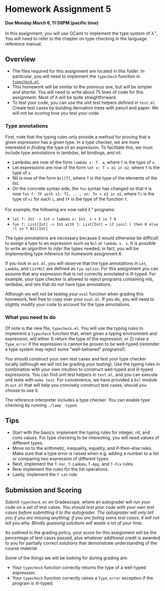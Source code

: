 # Homework Assignment 5

**Due Monday March 6, 11:59PM (pacific time)**

In this assignment, you will use OCaml to implement the type system of
λ<sup>+</sup>. You will need to refer to the chapter on type checking in the language reference manual.

## Overview

* The files required for this assignment are located in this folder. In
  particular, you will need to implement the `typecheck` function in
  [`typecheck.ml`](typecheck.ml).
* This homework will be similar to the previous one, but will be simpler and
  shorter. You will need to write about 75 lines of code for this assignment.
  Most of it will be quite straightforward.
* To test your code, you can use the unit test helpers defined in `test.ml`.
  Create test cases by building derivation trees with pencil and paper. We will
  not be scoring how you test your code.

<!-- ## Description

In this folder, you will be provided with an _updated_ version of the homework 3
files. **You should use these files instead of the homework 3 files to do this
assignment.** -->

### Type annotations

First, note that the typing rules only provide a method for proving that a given
expression has a given type. In a type checker, we are more interested in
_finding_ the type of an expression. To facilitate this, we must include type
annotations in lambdas, let bindings, and nil.

* Lambdas are now of the form `lambda x: T. e`, where `T` is the type of `x`.
* Let expressions are now of the form `let x: T = e1 in e2`, where `T` is the
  type of `x`.
* Nil is now of the form `Nil[T]`, where `T` is the type of the elements of the
  list.
* On the concrete syntax side, the `fun` syntax has changed so that it is now
  `fun f: TF with x1: T1, ..., xn: Tn = e1 in e2`, where `Ti` is the
  type of `xi` for each `i`, and `TF` is the type of the function `f`.

For example, the following are now valid λ<sup>+</sup> programs:

* `let f: Int -> Int = lambda x: Int. x + 5 in f 0`
* `fun f: List[Int] -> Int with l: List[Int] = if isnil l then 0 else !l in f Nil[Int]`

The type annotations are necessary because it would otherwise be difficult to
assign a type to an expression such as `Nil` or `lambda x. x`. It is possible to
write an algorithm to _infer_ the types needed; in fact, you will be
implementing type inference for homework assignment 6.

If you look in `ast.ml`, you will observe that the type annotations in `Let`,
`Lambda`, and `ListNil` are defined as `typ option`. For this assignment you can
assume that any expression that is not correctly annotated is ill-typed. For
example, your type checker is allowed to reject programs containing nils,
lambdas, and lets that do not have type annotations.

Although we will not be testing your `eval` function when grading this
homework, feel free to copy over your `eval.ml`. If you do, you will need to
slightly modify your code to account for the type annotations.

### What you need to do 

Of note is the new file, `typecheck.ml`. You will use the typing rules to
implement a `typecheck` function that, when given a typing environment and
expression, will either 1) return the type of the expression; or 2) raise a
`Type_error` if the expression is cannot be proven to be well-typed (reminder: a
type system may reject some "well-behaved" programs!).

You should construct your own test cases and test your type checker locally
(although we will not be grading your testing). Use the typing rules in
combination with your own intuition to construct well-typed and ill-typed
expressions. You can find unit test helpers in `test.ml`, and you can execute
unit tests with `make test`. For convenience, we have provided a `Dsl` module in
`ast.ml` that will help you concisely construct test cases, should you choose
to use it.

The reference interpreter includes a type checker. You can enable type checking by running `./lamp -typed`.

## Tips

* Start with the basics: implement the typing rules for integer, nil, and cons
  values. For type checking to be interesting, you will need values of different
  types.
* Move on to the arithmetic, inequality, equality, and if-then-else rules. Make
  sure that a type error is raised when e.g. adding a number to a list or
  comparing two expression of different types.
* Next, implement the `T-Var`, `T-Lambda`, `T-App`, and `T-Fix` rules.
* Now implement the rules for the list operations.
* Lastly, implement the `T-Let` rule.

## Submission and Scoring

Submit `typecheck.ml` on Gradescope, where an autograder will run your code on a
set of test cases. _You should test your code with your own test cases before
submitting it to the autograder. The autograder will only tell you if you are
missing anything; if you are failing some test cases, it will not tell you why.
Blindly guessing solutions will waste a lot of your time._

As outlined in the grading policy, your score for this assignment will be the
percentage of test cases passed, plus whatever additional credit is awarded to
you for partially correct solutions that demonstrate understanding of the course
material.

Some of the things we will be looking for during grading are:
* Your `typecheck` function correctly returns the type of a well-typed
  expression.
* Your `typecheck` function correctly raises a `Type_error` exception if the
  program is ill-typed.
